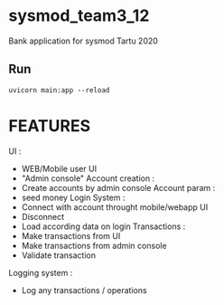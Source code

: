 # sysmod_team3_12
Bank application for sysmod Tartu 2020

## Run
```
uvicorn main:app --reload
```

# FEATURES
UI : 
- WEB/Mobile user UI
- "Admin console"
Account creation :
- Create accounts by admin console
Account param :
- seed money
Login System :
- Connect with account throught mobile/webapp UI
- Disconnect 
- Load according data on login
Transactions :
- Make transactions from UI
- Make transactions from admin console
- Validate transaction

Logging system :
- Log any transactions / operations


